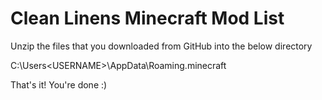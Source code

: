 # Clean Linens Minecraft Mod List


Unzip the files that you downloaded from GitHub into the below directory

C:\Users\<USERNAME>\AppData\Roaming\.minecraft


That's it! You're done :)